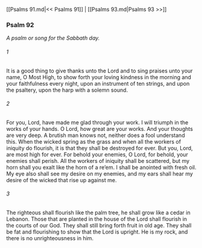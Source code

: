 [[Psalms 91.md|<< Psalms 91]]  |  [[Psalms 93.md|Psalms 93 >>]]

### Psalm 92

*A psalm or song for the Sabbath day.*

###### 1
It is a good thing to give thanks unto the Lord and to sing praises unto your name, O Most High, to show forth your loving kindness in the morning and your faithfulness every night, upon an instrument of ten strings, and upon the psaltery, upon the harp with a solemn sound.

###### 2
For you, Lord, have made me glad through your work. I will triumph in the works of your hands. O Lord, how great are your works. And your thoughts are very deep. A brutish man knows not, neither does a fool understand this. When the wicked spring as the grass and when all the workers of iniquity do flourish, it is that they shall be destroyed for ever. But you, Lord, are most high for ever. For behold your enemies, O Lord, for behold, your enemies shall perish. All the workers of iniquity shall be scattered, but my horn shall you exalt like the horn of a re’em. I shall be anointed with fresh oil. My eye also shall see my desire on my enemies, and my ears shall hear my desire of the wicked that rise up against me.

###### 3
The righteous shall flourish like the palm tree, he shall grow like a cedar in Lebanon. Those that are planted in the house of the Lord shall flourish in the courts of our God. They shall still bring forth fruit in old age. They shall be fat and flourishing to show that the Lord is upright. He is my rock, and there is no unrighteousness in him.